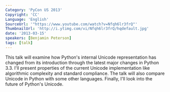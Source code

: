 ```yaml
---
Category: 'PyCon US 2013'
Copyright: 'CC'
Language: 'English'
SourceUrl: '"https://www.youtube.com/watch?v=Nfqh6lr3frQ"'
ThumbnailUrl: 'http://i.ytimg.com/vi/Nfqh6lr3frQ/hqdefault.jpg'
date: '2013-03-15'
speakers: [Benjamin Peterson]
tags: [talk]
---
```

This talk will examine how Python's internal Unicode representation has changed from its introduction through the latest major changes in Python 3.3. I'll present properties of the current Unicode implementation like algorithmic complexity and standard compliance. The talk will also compare Unicode in Python with some other languages. Finally, I'll look into the future of Python's Unicode.
